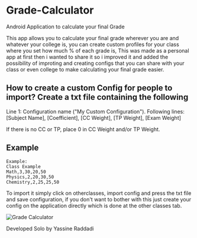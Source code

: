 # Grade-Calculator
Android Application to calculate your final Grade

This app allows you to calculate your final grade wherever you are and whatever your college is, you can create custom profiles for your class where you set how much % of each grade is,
This was made as a personal app at first then i wanted to share it so i improved it and added the possibility of improting and creating configs that you can share with your class or even college to make calculating your final grade easier.

How to create a custom Config for people to import?
Create a txt file containing the following
------------------------------------------------------------------------
Line 1: Configuration name ("My Custom Configuration").
Following lines:
[Subject Name], [Coefficient], [CC Weight], [TP Weight], [Exam Weight]

If there is no CC or TP, place 0 in CC Weight and/or TP Weight.

Example
------------------------------------------------------------------------
```
Example:
Class Example
Math,3,30,20,50
Physics,2,20,30,50
Chemistry,2,25,25,50
```

To import it simply click on otherclasses, import config and press the txt file and save configuration, if you don't want to bother with this just create your config on the application directly which is done at the other classes tab.

![Grade Calculator](https://github.com/user-attachments/assets/e768f3bb-7b01-40c9-a0df-2c74c41fbfa5)


Developed Solo by Yassine Raddadi

